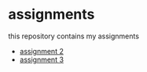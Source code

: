 # assignments
this repository contains my assignments
* [assignment 2](https://github.com/AnoukDeSmet/assignments/blob/master/assignment2.ipynb)
* [assignment 3](http://localhost:8888/notebooks/Downloads/assignment3.ipynb#)
